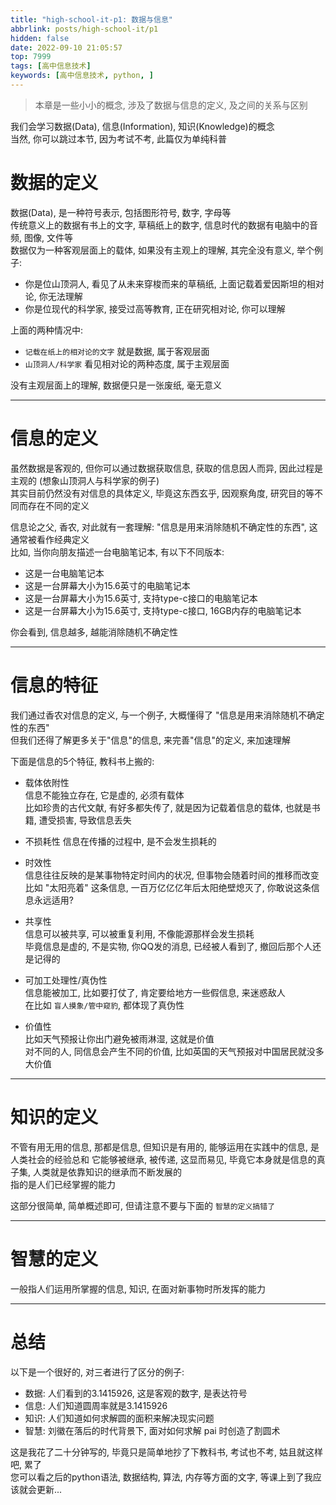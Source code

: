 ```yaml
---
title: "high-school-it-p1: 数据与信息"
abbrlink: posts/high-school-it/p1
hidden: false
date: 2022-09-10 21:05:57
top: 7999
tags: [高中信息技术]
keywords: [高中信息技术, python, ]
---
```

> 本章是一些小小的概念, 涉及了数据与信息的定义, 及之间的关系与区别
<!-- more -->
我们会学习数据(Data), 信息(Information), 知识(Knowledge)的概念  
当然, 你可以跳过本节, 因为考试不考, 此篇仅为单纯科普  

# 数据的定义
数据(Data), 是一种符号表示, 包括图形符号, 数字, 字母等  
传统意义上的数据有书上的文字, 草稿纸上的数字, 信息时代的数据有电脑中的音频, 图像, 文件等  
数据仅为一种客观层面上的载体, 如果没有主观上的理解, 其完全没有意义, 举个例子:  

- 你是位山顶洞人, 看见了从未来穿梭而来的草稿纸, 上面记载着爱因斯坦的相对论, 你无法理解  
- 你是位现代的科学家, 接受过高等教育, 正在研究相对论, 你可以理解  

上面的两种情况中:  

- `记载在纸上的相对论的文字` 就是数据, 属于客观层面
- `山顶洞人/科学家` 看见相对论的两种态度, 属于主观层面

没有主观层面上的理解, 数据便只是一张废纸, 毫无意义  

- - -
# 信息的定义
虽然数据是客观的, 但你可以通过数据获取信息, 获取的信息因人而异, 因此过程是主观的 (想象山顶洞人与科学家的例子)  
其实目前仍然没有对信息的具体定义, 毕竟这东西玄乎, 因观察角度, 研究目的等不同而存在不同的定义  

信息论之父, 香农, 对此就有一套理解: "信息是用来消除随机不确定性的东西", 这通常被看作经典定义  
比如, 当你向朋友描述一台电脑笔记本, 有以下不同版本:  

- 这是一台电脑笔记本
- 这是一台屏幕大小为15.6英寸的电脑笔记本
- 这是一台屏幕大小为15.6英寸, 支持type-c接口的电脑笔记本
- 这是一台屏幕大小为15.6英寸, 支持type-c接口, 16GB内存的电脑笔记本

你会看到, 信息越多, 越能消除随机不确定性  

- - -

# 信息的特征
我们通过香农对信息的定义, 与一个例子, 大概懂得了 "信息是用来消除随机不确定性的东西"  
但我们还得了解更多关于"信息"的信息, 来完善"信息"的定义, 来加速理解  

下面是信息的5个特征, 教科书上搬的:  

- 载体依附性  
信息不能独立存在, 它是虚的, 必须有载体  
比如珍贵的古代文献, 有好多都失传了, 就是因为记载着信息的载体, 也就是书籍, 遭受损害, 导致信息丢失  

- 不损耗性
信息在传播的过程中, 是不会发生损耗的

- 时效性  
信息往往反映的是某事物特定时间内的状况, 但事物会随着时间的推移而改变  
比如 "太阳亮着" 这条信息, 一百万亿亿亿年后太阳绝壁熄灭了, 你敢说这条信息永远适用?  

- 共享性  
信息可以被共享, 可以被重复利用, 不像能源那样会发生损耗  
毕竟信息是虚的, 不是实物, 你QQ发的消息, 已经被人看到了, 撤回后那个人还是记得的  

- 可加工处理性/真伪性  
信息能被加工, 比如要打仗了, 肯定要给地方一些假信息, 来迷惑敌人  
在比如 `盲人摸象/管中窥豹`, 都体现了真伪性  

- 价值性  
比如天气预报让你出门避免被雨淋湿, 这就是价值  
对不同的人, 同信息会产生不同的价值, 比如英国的天气预报对中国居民就没多大价值

- - -

# 知识的定义
不管有用无用的信息, 那都是信息, 但知识是有用的, 能够运用在实践中的信息, 是人类社会的经验总和
它能够被继承, 被传递, 这显而易见, 毕竟它本身就是信息的真子集, 人类就是依靠知识的继承而不断发展的  
指的是人们已经掌握的能力

这部分很简单, 简单概述即可, 但请注意不要与下面的 `智慧的定义搞错了`  
- - -

# 智慧的定义
一般指人们运用所掌握的信息, 知识, 在面对新事物时所发挥的能力

- - -

# 总结
以下是一个很好的, 对三者进行了区分的例子:

- 数据: 人们看到的3.1415926, 这是客观的数字, 是表达符号
- 信息: 人们知道圆周率就是3.1415926
- 知识: 人们知道如何求解圆的面积来解决现实问题
- 智慧: 刘徽在落后的时代背景下, 面对如何求解 pai 时创造了割圆术

这是我花了二十分钟写的, 毕竟只是简单地抄了下教科书, 考试也不考, 姑且就这样吧, 累了  
您可以看之后的python语法, 数据结构, 算法, 内存等方面的文字, 等课上到了我应该就会更新...
